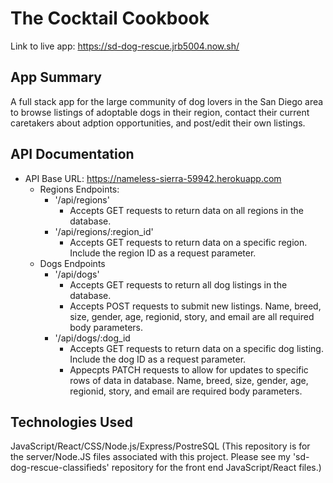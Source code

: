 # The Cocktail Cookbook
Link to live app: https://sd-dog-rescue.jrb5004.now.sh/

## App Summary
A full stack app for the large community of dog lovers in the San Diego area to browse listings of adoptable dogs in their region, contact their current caretakers about adption opportunities, and post/edit their own listings.

## API Documentation 
- API Base URL: https://nameless-sierra-59942.herokuapp.com
  - Regions Endpoints:
    - '/api/regions'
      - Accepts GET requests to return data on all regions in the database.
    - '/api/regions/:region_id'
      - Accepts GET requests to return data on a specific region.  Include the region ID as a request parameter.
  - Dogs Endpoints
    - '/api/dogs'
      - Accepts GET requests to return all dog listings in the database.
      - Accepts POST requests to submit new listings.  Name, breed, size, gender, age, regionid, story, and email are all required body parameters.
    - '/api/dogs/:dog_id
      - Accepts GET requests to return data on a specific dog listing.  Include the dog ID as a request parameter.
      - Appecpts PATCH requests to allow for updates to specific rows of data in database.  Name, breed, size, gender, age, regionid, story, and email are required body parameters.
    
    


## Technologies Used
JavaScript/React/CSS/Node.js/Express/PostreSQL  (This repository is for the server/Node.JS files associated with this project.  Please see my 'sd-dog-rescue-classifieds' repository for the front end JavaScript/React files.)
